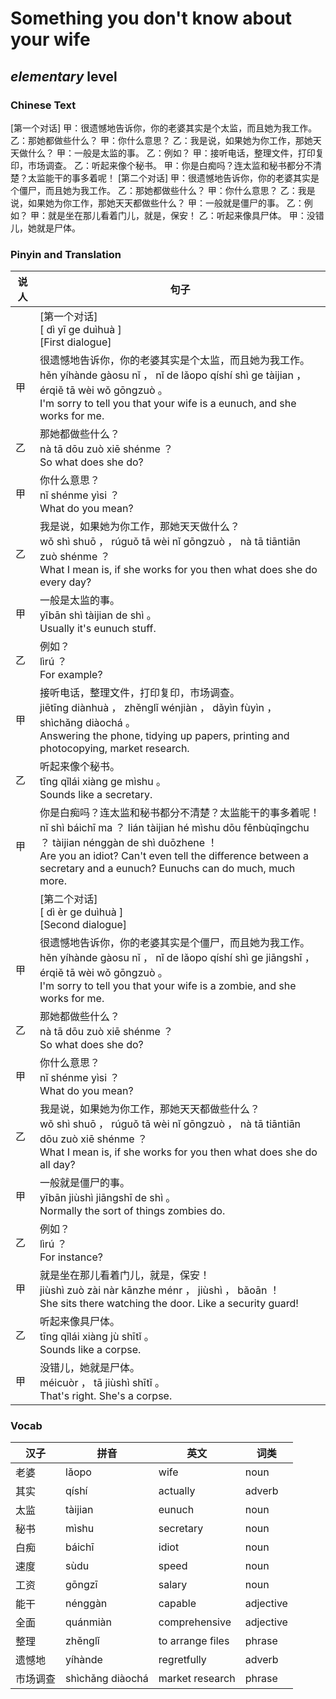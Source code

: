 # Something you don't know about your wife
## *elementary* level

### Chinese Text
[第一个对话]
甲：很遗憾地告诉你，你的老婆其实是个太监，而且她为我工作。
乙：那她都做些什么？
甲：你什么意思？
乙：我是说，如果她为你工作，那她天天做什么？
甲：一般是太监的事。
乙：例如？
甲：接听电话，整理文件，打印复印，市场调查。
乙：听起来像个秘书。
甲：你是白痴吗？连太监和秘书都分不清楚？太监能干的事多着呢！
[第二个对话]
甲：很遗憾地告诉你，你的老婆其实是个僵尸，而且她为我工作。
乙：那她都做些什么？
甲：你什么意思？
乙：我是说，如果她为你工作，那她天天都做些什么？
甲：一般就是僵尸的事。
乙：例如？
甲：就是坐在那儿看着门儿，就是，保安！
乙：听起来像具尸体。
甲：没错儿，她就是尸体。

### Pinyin and Translation
|说人|句子|
|----|----|
||[第一个对话]<br />[ dì  yī ge duìhuà ]<br />[First dialogue]|
|甲|很遗憾地告诉你，你的老婆其实是个太监，而且她为我工作。<br />hěn yíhànde gàosu nǐ ， nǐ de lǎopo qíshí shì ge tàijian ， érqiě tā wèi wǒ gōngzuò 。<br />I'm sorry to tell you that your wife is a eunuch, and she works for me.|
|乙|那她都做些什么？<br />nà tā dōu zuò xiē shénme ？<br />So what does she do?|
|甲|你什么意思？<br />nǐ shénme yìsi ？<br />What do you mean?|
|乙|我是说，如果她为你工作，那她天天做什么？<br />wǒ shì shuō ， rúguǒ tā wèi nǐ gōngzuò ， nà tā tiāntiān zuò shénme ？<br />What I mean is, if she works for you then what does she do every day?|
|甲|一般是太监的事。<br />yībān shì tàijian de shì 。<br />Usually it's eunuch stuff.|
|乙|例如？<br />lìrú ？<br />For example?|
|甲|接听电话，整理文件，打印复印，市场调查。<br />jiētīng diànhuà ， zhěnglǐ wénjiàn ， dǎyìn fùyìn ， shìchǎng diàochá 。<br />Answering the phone, tidying up papers, printing and photocopying, market research.|
|乙|听起来像个秘书。<br />tīng qǐlái xiàng ge mìshu 。<br />Sounds like a secretary.|
|甲|你是白痴吗？连太监和秘书都分不清楚？太监能干的事多着呢！<br />nǐ shì báichī ma ？ lián tàijian hé mìshu dōu fēnbùqīngchu ？ tàijian nénggàn de shì duōzhene ！<br />Are you an idiot? Can't even tell the difference between a secretary and a eunuch? Eunuchs can do much, much more.|
||[第二个对话]<br />[ dì  èr ge duìhuà ]<br />[Second dialogue]|
|甲|很遗憾地告诉你，你的老婆其实是个僵尸，而且她为我工作。<br />hěn yíhànde gàosu nǐ ， nǐ de lǎopo qíshí shì ge jiāngshī ， érqiě tā wèi wǒ gōngzuò 。<br />I'm sorry to tell you that your wife is a zombie, and she works for me.|
|乙|那她都做些什么？<br />nà tā dōu zuò xiē shénme ？<br />So what does she do?|
|甲|你什么意思？<br />nǐ shénme yìsi ？<br />What do you mean?|
|乙|我是说，如果她为你工作，那她天天都做些什么？<br />wǒ shì shuō ， rúguǒ tā wèi nǐ gōngzuò ， nà tā tiāntiān dōu zuò xiē shénme ？<br />What I mean is, if she works for you then what does she do all day?|
|甲|一般就是僵尸的事。<br />yībān jiùshì jiāngshī de shì 。<br />Normally the sort of things zombies do.|
|乙|例如？<br />lìrú ？<br />For instance?|
|甲|就是坐在那儿看着门儿，就是，保安！<br />jiùshì zuò zài  nàr kānzhe ménr ， jiùshì ， bǎoān ！<br />She sits there watching the door. Like a security guard!|
|乙|听起来像具尸体。<br />tīng qǐlái xiàng jù shītǐ 。<br />Sounds like a corpse.|
|甲|没错儿，她就是尸体。<br />méicuòr ， tā jiùshì shītǐ 。<br />That's right. She's a corpse.|
### Vocab
|汉子|拼音|英文|词类|
|----|----|----|----|
|老婆|lǎopo|wife|noun|
|其实|qíshí|actually|adverb|
|太监|tàijian|eunuch|noun|
|秘书|mìshu|secretary|noun|
|白痴|báichī|idiot|noun|
|速度|sùdu|speed|noun|
|工资|gōngzī|salary|noun|
|能干|nénggàn|capable|adjective|
|全面|quánmiàn|comprehensive|adjective|
|整理|zhěnglǐ|to arrange files|phrase|
|遗憾地|yíhànde|regretfully|adverb|
|市场调查|shìchǎng diàochá|market research|phrase|